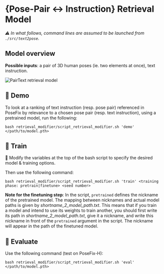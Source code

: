 # {Pose-Pair :left_right_arrow: Instruction} Retrieval Model

_:warning: In what follows, command lines are assumed to be launched from `./src/text2pose`._

## Model overview

**Possible inputs**: a pair of 3D human poses (ie. two elements at once), text instruction.

![PairText retrieval model](../../../images/retrieval_modifier_model.png)

## :crystal_ball: Demo

To look at a ranking of text instruction (resp. pose pair) referenced in PoseFix by relevance to a chosen pose pair (resp. text instruction), using a pretrained model, run the following:

```
bash retrieval_modifier/script_retrieval_modifier.sh 'demo' </path/to/model.pth>
```

## :bullettrain_front: Train

:memo: Modify the variables at the top of the bash script to specify the desired model & training options.

Then use the following command:
```
bash retrieval_modifier/script_retrieval_modifier.sh 'train' <training phase: pretrain|finetune> <seed number>
```

**Note for the finetuning step**: In the script, `pretrained` defines the nickname of the pretrained model. The mapping between nicknames and actual model paths is given by *shortname_2_model_path.txt*. This means that if you train a model and intend to use its weights to train another, you should first write its path in *shortname_2_model_path.txt*, give it a nickname, and write this nickname in front of the `pretrained` argument in the script. The nickname will appear in the path of the finetuned model.

## :dart: Evaluate

Use the following command (test on PoseFix-H):
```
bash retrieval_modifier/script_retrieval_modifier.sh 'eval' </path/to/model.pth>
```
